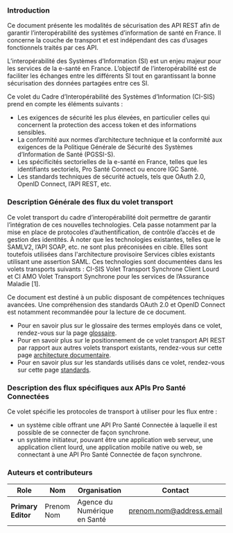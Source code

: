 ### Introduction

Ce document présente les modalités de sécurisation des API REST afin de garantir l’interopérabilité des systèmes d’information de santé en France. Il concerne la couche de transport et est indépendant des cas d’usages fonctionnels traités par ces API.

L’interopérabilité des Systèmes d’Information (SI) est un enjeu majeur pour les services de la e-santé en France. L’objectif de l’interopérabilité est de faciliter les échanges entre les différents SI tout en garantissant la bonne sécurisation des données partagées entre ces SI.

Ce volet du Cadre d’Interopérabilité des Systèmes d’Information (CI-SIS) prend en compte les éléments suivants : 

*	Les exigences de sécurité les plus élevées, en particulier celles qui concernent la protection des access token et des informations sensibles.
*	La conformité aux normes d’architecture technique et la conformité aux exigences de la Politique Générale de Sécurité des Systèmes d’Information de Santé (PGSSI-S).
*	Les spécificités sectorielles de la e-santé en France, telles que les identifiants sectoriels, Pro Santé Connect ou encore IGC Santé.
*	Les standards techniques de sécurité actuels, tels que OAuth 2.0, OpenID Connect, l’API REST, etc.


### Description Générale des flux du volet transport

Ce volet transport du cadre d’interopérabilité doit permettre de garantir l’intégration de ces nouvelles technologies. Cela passe notamment par la mise en place de protocoles d’authentification, de contrôle d’accès et de gestion des identités.
À noter que les technologies existantes, telles que le SAMLV2, l’API SOAP, etc. ne sont plus préconisées en cible. Elles sont toutefois utilisées dans l'architecture provisoire Services cibles existants utilisant une assertion SAML.
Ces technologies sont documentées dans les volets transports suivants : CI-SIS Volet Transport Synchrone Client Lourd et CI AMO Volet Transport Synchrone pour les services de l’Assurance Maladie [1]. 

Ce document est destiné à un public disposant de compétences techniques avancées. 
Une compréhension des standards OAuth 2.0 et OpenID Connect est notamment recommandée pour la lecture de ce document. 

* Pour en savoir plus sur le glossaire des termes employés dans ce volet, rendez-vous sur la page <a href="glossaire.html">glossaire</a>.
* Pour en savoir plus sur le positionnement de ce volet transport API REST par rapport aux autres volets transport existants, rendez-vous sur cette page <a href="architecture_documentaire.html">architecture documentaire</a>.
* Pour en savoir plus sur les standards utilisés dans ce volet, rendez-vous sur cette page <a href="standards.html">standards</a>. 
 


### Description des flux spécifiques aux APIs Pro Santé Connectées
<p>Ce volet spécifie les protocoles de transport à utiliser pour les flux entre : </p>

* un système cible offrant une API Pro Santé Connectée à laquelle il est possible de se connecter de façon synchrone.
* un système initiateur, pouvant être une application web serveur, une application client lourd, une application mobile native ou web, se connectant à une API Pro Santé Connectée de façon synchrone.   


 


### Auteurs et contributeurs

| Role  | Nom | Organisation | Contact |
| --- | --- | --- | --- |
| **Primary Editor** | Prenom Nom | Agence du Numérique en Santé | prenom.nom@address.email |